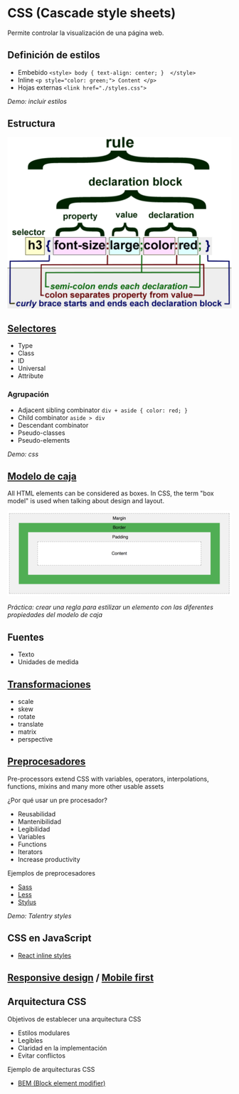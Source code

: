 # CSS (Cascade style sheets)
Permite controlar la visualización de una página web.

## Definición de estilos
* Embebido ``` <style> body { text-align: center; }  </style> ```
* Inline ``` <p style="color: green;"> Content </p> ```
* Hojas externas ```<link href="./styles.css">```

*Demo: incluir estilos*

## Estructura
![rule parts css](./rule-structure.png)

## [Selectores](https://developer.mozilla.org/en-US/docs/Web/CSS/CSS_Selectors)
* Type
* Class
* ID
* Universal
* Attribute

### Agrupación
* Adjacent sibling combinator ``` div + aside { color: red; } ```
* Child combinator ``` aside > div ```
* Descendant combinator
* Pseudo-classes
* Pseudo-elements

*Demo: css*

## [Modelo de caja](https://developer.mozilla.org/en-US/docs/Web/CSS/CSS_Box_Model)
All HTML elements can be considered as boxes. In CSS, the term "box model" is used when talking about design and layout.

![Box model](./box-model.png)

*Práctica: crear una regla para estilizar un elemento con las diferentes propiedades del modelo de caja*

## Fuentes
* Texto
* Unidades de medida

## [Transformaciones](https://www.w3schools.com/cssref/css3_pr_transform.asp)

* scale
* skew
* rotate
* translate
* matrix
* perspective

## [Preprocesadores](https://htmlmag.com/article/an-introduction-to-css-preprocessors-sass-less-stylus)
Pre-processors extend CSS with variables, operators, interpolations, functions, mixins and many more other usable assets

¿Por qué usar un pre procesador?
* Reusabilidad
* Mantenibilidad
* Legibilidad
* Variables
* Functions
* Iterators
* Increase productivity

Ejemplos de preprocesadores
* [Sass](http://sass-lang.com/)
* [Less](http://lesscss.org/)
* [Stylus](http://stylus-lang.com/)

*Demo: Talentry styles*

## CSS en JavaScript
* [React inline styles](https://zhenyong.github.io/react/tips/inline-styles.html)

## [Responsive design](https://developers.google.com/web/fundamentals/design-and-ux/responsive/?hl=es) / [Mobile first](https://www.uxpin.com/studio/blog/a-hands-on-guide-to-mobile-first-design/)

## Arquitectura CSS
Objetivos de establecer una arquitectura CSS
* Estilos modulares
* Legibles
* Claridad en la implementación
* Evitar conflictos

Ejemplo de arquitecturas CSS
* [BEM (Block element modifier)](http://getbem.com/introduction/)